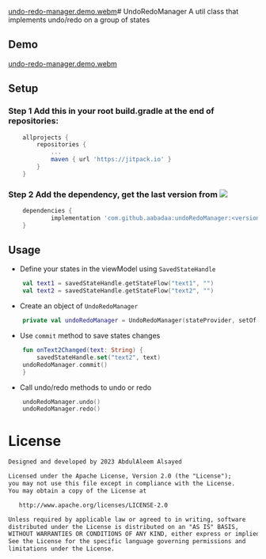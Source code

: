 [undo-redo-manager.demo.webm](https://github.com/aabadaa/UndoRedoManager/assets/54916786/98a1b6e0-ea3c-4d93-a18f-cc5b0b231805)# UndoRedoManager
A util class that implements undo/redo on a group of states
## Demo
[undo-redo-manager.demo.webm](https://github.com/aabadaa/UndoRedoManager/assets/54916786/c8a0bf0b-c965-4d73-8546-1038981cc953)
## Setup
### Step 1 Add this in your root build.gradle at the end of repositories:
```groovy
	allprojects {
		repositories {
			...
			maven { url 'https://jitpack.io' }
		}
	}
 ```
### Step 2 Add the dependency, get the last version from [![](https://jitpack.io/v/aabadaa/undoRedoManager.svg)](https://jitpack.io/#aabadaa/undoRedoManager)
```groovy
	dependencies {
	        implementation 'com.github.aabadaa:undoRedoManager:<version>'
	}
```	
## Usage
- Define your states in the viewModel using ```SavedStateHandle``` 
```kotlin
    val text1 = savedStateHandle.getStateFlow("text1", "")
    val text2 = savedStateHandle.getStateFlow("text2", "")
```
 - Create an object of ```UndoRedoManager```
 ```kotlin
     private val undoRedoManager = UndoRedoManager(stateProvider, setOf("text1", "text2"), maxSize = 100)
```
- Use ```commit``` method to save states changes
```kotlin
    fun onText2Changed(text: String) {
        savedStateHandle.set("text2", text)
	undoRedoManager.commit()
    }
```
- Call undo/redo methods to undo or redo 
```kotlin
    undoRedoManager.undo()
    undoRedoManager.redo()
```

# License
```xml
Designed and developed by 2023 AbdulAleem Alsayed

Licensed under the Apache License, Version 2.0 (the "License");
you may not use this file except in compliance with the License.
You may obtain a copy of the License at

   http://www.apache.org/licenses/LICENSE-2.0

Unless required by applicable law or agreed to in writing, software
distributed under the License is distributed on an "AS IS" BASIS,
WITHOUT WARRANTIES OR CONDITIONS OF ANY KIND, either express or implied.
See the License for the specific language governing permissions and
limitations under the License.
```
